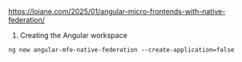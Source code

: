 https://loiane.com/2025/01/angular-micro-frontends-with-native-federation/

1. Creating the Angular workspace

```
ng new angular-mfe-native-federation --create-application=false
```
